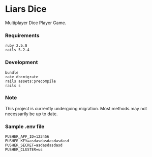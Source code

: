 # Liars Dice
Multiplayer Dice Player Game.

### Requirements
```
ruby 2.5.8
rails 5.2.4
```

### Development
```
bundle
rake db:migrate
rails assets:precompile
rails s
```

### Note
This project is currently undergoing migration. Most methods may not necessarily be up to date.

### Sample .env file
```
PUSHER_APP_ID=123456
PUSHER_KEY=asdasdasdasdasdasd
PUSHER_SECRET=asdasdasdasd
PUSHER_CLUSTER=us
```